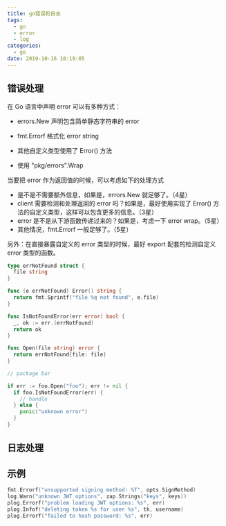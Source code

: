 ```yaml
---
title: go错误和日志
tags:
  - go
  - error
  - log
categories:
  - go
date: 2019-10-16 10:19:05
---
```


## 错误处理

在 Go 语言中声明 error 可以有多种方式：

- errors.New 声明包含简单静态字符串的 error
- fmt.Errorf 格式化 error string

- 其他自定义类型使用了 Error() 方法
- 使用 "pkg/errors".Wrap

当要把 error 作为返回值的时候，可以考虑如下的处理方式

- 是不是不需要额外信息，如果是，errors.New 就足够了。（4星）
- client 需要检测和处理返回的 error 吗？如果是，最好使用实现了 Error() 方法的自定义类型，这样可以包含更多的信息。（3星）
- error 是不是从下游函数传递过来的？如果是，考虑一下 error wrap。（5星）
- 其他情况，fmt.Errorf 一般足够了。（5星）

另外：在直接暴露自定义的 error 类型的时候，最好 export 配套的检测自定义 error 类型的函数。

```go
type errNotFound struct {
  file string
}

func (e errNotFound) Error() string {
  return fmt.Sprintf("file %q not found", e.file)
}

func IsNotFoundError(err error) bool {
  _, ok := err.(errNotFound)
  return ok
}

func Open(file string) error {
  return errNotFound{file: file}
}

// package bar

if err := foo.Open("foo"); err != nil {
  if foo.IsNotFoundError(err) {
    // handle
  } else {
    panic("unknown error")
  }
}
```

## 日志处理

## 示例

```go
fmt.Errorf("unsupported signing method: %T", opts.SignMethod)
log.Warn("unknown JWT options", zap.Strings("keys", keys))
plog.Errorf("problem loading JWT options: %s", err)
plog.Infof("deleting token %s for user %s", tk, username)
plog.Errorf("failed to hash password: %s", err)

```
